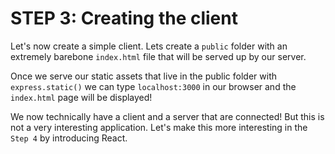 # STEP 3: Creating the client

Let's now create a simple client. Lets create a `public` folder with an extremely barebone `index.html` file that will be served up by our server.

Once we serve our static assets that live in the public folder with `express.static()` we can type `localhost:3000` in our browser and the `index.html` page will be displayed!

We now technically have a client and a server that are connected! But this is not a very interesting application. Let's make this more interesting in the `Step 4` by introducing React.